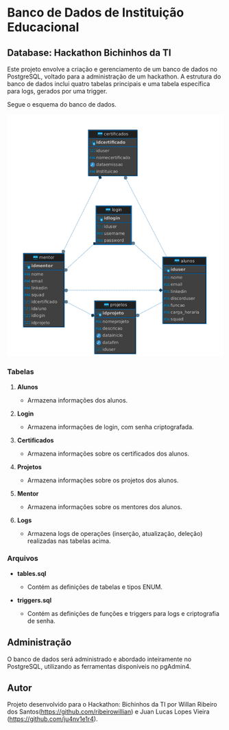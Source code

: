 # Banco de Dados de Instituição Educacional

## Database: Hackathon Bichinhos da TI

Este projeto envolve a criação e gerenciamento de um banco de dados no PostgreSQL, voltado para a administração de um hackathon. A estrutura do banco de dados inclui quatro tabelas principais e uma tabela específica para logs, gerados por uma trigger.

Segue o esquema do banco de dados.

![er](image/README/erbichinhos.png)

### Tabelas

1. **Alunos**

   - Armazena informações dos alunos.
2. **Login**

   - Armazena informações de login, com senha criptografada.
3. **Certificados**

   - Armazena informações sobre os certificados dos alunos.
4. **Projetos**

   - Armazena informações sobre os projetos dos alunos.
5. **Mentor**

   - Armazena informações sobre os mentores dos alunos.
6. **Logs**

   - Armazena logs de operações (inserção, atualização, deleção) realizadas nas tabelas acima.

### Arquivos

- **tables.sql**

  - Contém as definições de tabelas e tipos ENUM.
- **triggers.sql**

  - Contém as definições de funções e triggers para logs e criptografia de senha.

## Administração

O banco de dados será administrado e abordado inteiramente no PostgreSQL, utilizando as ferramentas disponíveis no pgAdmin4.

## Autor

Projeto desenvolvido para o Hackathon: Bichinhos da TI por Willan Ribeiro dos Santos(https://github.com/ribeirowillian) e Juan Lucas Lopes Vieira (https://github.com/ju4nv1e1r4).
